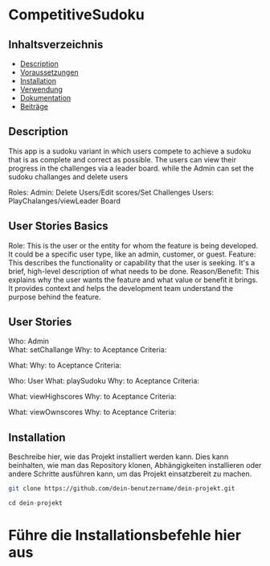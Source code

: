 # CompetitiveSudoku

## Inhaltsverzeichnis
- [Description](#Description)
- [Voraussetzungen](#voraussetzungen)
- [Installation](#installation)
- [Verwendung](#verwendung)
- [Dokumentation](#dokumentation)
- [Beiträge](#beiträge)

## Description
This app is a sudoku variant in which users compete to achieve a sudoku that is as complete and correct as possible.
The users can view their progress in the challenges via a leader board. while the Admin can set the sudoku challanges and 
delete users

Roles:
  Admin: Delete Users/Edit scores/Set Challenges
  Users:  PlayChalanges/viewLeader Board

## User Stories Basics
Role: This is the user or the entity for whom the feature is being developed. It could be a specific user type, like an admin, customer, or guest.
Feature: This describes the functionality or capability that the user is seeking. It's a brief, high-level description of what needs to be done.
Reason/Benefit: This explains why the user wants the feature and what value or benefit it brings. It provides context and helps the development team understand the purpose behind the feature.

## User Stories
Who: Admin  
What: setChallange
Why: to
Aceptance Criteria:

What: 
Why: to
Aceptance Criteria:

Who: User
What: playSudoku
Why: to
Aceptance Criteria:

What: viewHighscores
Why: to
Aceptance Criteria:

What: viewOwnscores
Why: to
Aceptance Criteria:

## Installation
 
Beschreibe hier, wie das Projekt installiert werden kann. Dies kann beinhalten, wie man das Repository klonen, Abhängigkeiten installieren oder andere Schritte ausführen kann, um das Projekt einsatzbereit zu machen.
 
```bash
git clone https://github.com/dein-benutzername/dein-projekt.git
```
```java
cd dein-projekt
```
# Führe die Installationsbefehle hier aus
